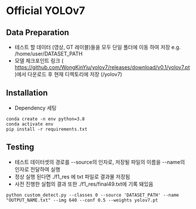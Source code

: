 # Official YOLOv7

## Data Preparation
- 테스트 할 데이터 (영상, GT 레이블)들을 모두 단일 폴더에 이동 하여 저장 e.g. /home/user/DATASET_PATH
- 모델 체크포인트 링크 ( https://github.com/WongKinYiu/yolov7/releases/download/v0.1/yolov7.pt )에서 다운로드 후 현재 디렉토리에 저장 (/yolov7)

## Installation
- Dependency 세팅 

``` shell
conda create -n env python=3.8
conda activate env
pip install -r requirements.txt
```

## Testing
- 테스트 데이터셋의 경로를 --source의 인자로, 저장될 파일의 이름을 --name의 인자로 전달하여 실행
- 정상 실행 된다면 ./f1_res 에 txt 파일로 결과물 저장됨
- 사전 진행한 실험의 결과 또한 ./f1_res/final49.txt에 기록 돼있음

``` shell
python custom_detect.py --classes 0 --source 'DATASET_PATH' --name "OUTPUT_NAME.txt" --img 640 --conf 0.5 --weights yolov7.pt
```
